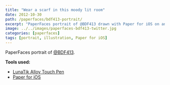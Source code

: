```yaml
---
title: "Wear a scarf in this moody lit room"
date: 2012-10-30
path: /paperfaces/bdf413-portrait/
excerpt: "PaperFaces portrait of @BDF413 drawn with Paper for iOS on an iPad."
image: ../../images/paperfaces-bdf413-twitter.jpg
categories: [paperfaces]
tags: [portrait, illustration, Paper for iOS]
---
```


PaperFaces portrait of [@BDF413](https://twitter.com/BDF413).

**Tools used:**

- [LunaTik Alloy Touch Pen](https://www.amazon.com/gp/product/B00821TR7G/ref=as_li_ss_tl?ie=UTF8&tag=mademist-20&linkCode=as2&camp=1789&creative=390957&creativeASIN=B00821TR7G)
- [Paper for iOS](https://paper.bywetransfer.com/)
